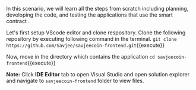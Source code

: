 In this scenario, we will learn all the steps from scratch including planning, developing the code, and testing the applications that use the smart contract .

Let's first setup VScode editor and clone respository. Clone the following repository by executing following command in the terminal.
`git clone https://github.com/Savjee/savjeecoin-frontend.git`{{execute}}

Now, move in the directory which contains the application
`cd savjeecoin-frontend`{{execute}}

**Note:**
Click **IDE Editor** tab to open Visual Studio and open solution explorer and navigate to `savjeecoin-frontend` folder to view files.
